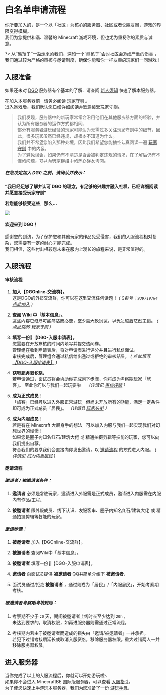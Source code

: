 <!-- guide/apply -->

# 白名单申请流程

你所要加入的，是一个以「社区」为核心的服务器、社区或者说朋友圈，游戏的界限变得模糊。<br/>
我们为您提供和谐、温馨的 Minecraft 游戏环境，但也尤为重视你的素质与诚意。

?> 从“熊孩子”一路走来的我们，深知一个“熊孩子”会对社区会造成严重的伤害；<br/>
我们通过较为严格的审核与邀请制度，确保你能和你一样友善的玩家们一同游戏！



## 入服准备

如果还未对 [DGO](notice/about) 服务器有个基本的了解，请查阅 [新人须知](notice/server) 快速了解本服务器。

在加入本服务器前，请务必阅读 [玩家守则](notice/rules) 。<br/>
进入游戏后，我们默认您已经详细阅读并愿意接受玩家守则。

> 我们发现，服务器中的新玩家常常会沿用他们在其他服务器方面的经验，并认为所有服务器的运作方式都相同。<br/>
部分有服务器游玩经验的玩家可能认为无需过多关注玩家守则中的细节，因此，很多玩家虽然已经违规，却根本不知道为什么。<br/>
我们并不希望您陷入那种处境，因此我们希望您能抽空认真阅读一遍 [玩家守则](notice/rules) 中的内容。<br/>
为了避免误会，如果仍有不清楚是否会被判定违规的情况，在了解后仍有不懂的问题，可以向玩家群组中的热心群友询问。

##### 在您决定加入 DGO 之前，请确认并表示：

 **“我已经足够了解并认可 DGO 的理念，有足够的兴趣并融入社群，已经详细阅读并愿意接受玩家守则”** 

 **若您能够接受这些，那么…** 

![](http://39.100.70.44:8000/images/index_rotation_pic1.jpg)

#### 欢迎来到 DGO！

感谢您的到访，为了保护您和其他玩家的作品免受侵害，我们的入服流程相对复杂，您需要有一定的耐心才能完成。<br/>
我们相信，这些付出相较您未来在服内上漫长的旅程来说，是非常值得的。



## 入服流程

#### 审核流程

1. **加入【DGOnline-交流群】。** <br/>
这是DGO的外部交流群，你可以在这里交流任何话题！
 *( Q群号：`939719784` [点此加入](https://jq.qq.com/?_wv=1027&k=fLYVZmGj) )*

2. **查阅 Wiki 中「基本信息」。** <br/>
这些内容已经尽可能简洁而必要，至少需大致浏览，以免进服后茫然无措。
 *( 点此跳转 [玩家守则](notice/rules) )*

3. **填写一份📰【DGO-入服申请表】。** <br/>
您需要在开放审核的时间内填写并提交该问卷。<br/>
管理组在收到申请表后，将对申请表进行评分并且进行私信面试。<br/>
审核完成后，管理组会通过私信给出通过或拒绝的审核结果。
 *( 点此填写 [【DGO-入服申请表】](https://wj.qq.com/s2/5534523/a1b2/) )*

4. **获取服务器权限。** <br/>
若申请通过，面试员将会协助你完成剩下步骤，你将成为考察期玩家「旅客」。
至此你可以与我们一起玩耍啦！
 *（详情见 [审核评级](guide/apply/reviewScore) ）* 

5. **成为正式成员！** <br/>
「旅客」已经可以进入外服正常游玩，但尚未开放所有的功能，满足一定条件即可成为正式成员「居民」。
 *（详情见 [玩家头衔](information/playerTitle) ）* 

6. **成为内服成员！** <br/>
若是有在 Minecraft 大展身手的想法，可以加入内服与我们一起实现我们对幻想世界的憧憬！<br/>
如果您是圈子内知名红石/建筑大佬 或 精通拍摄剪辑等技能的玩家，您可以向我们提出自荐。<br/>
符合我们的要求我们会直接向你发出邀请，以 [邀请流程](guide/apply?id=邀请流程) 的方式进入内服。
 *( 详情见 [成为内服居民](guide/apply/MainResident) )*



#### 邀请流程

##### 邀请者 / 被邀请者条件：

1. **邀请者** 必须是常驻玩家，邀请进入外服需是正式成员，邀请进入内服需在内服内有作品/工程。

2. **被邀请者** 限外服成员、线下认识、友服客串、圈子内知名红石/建筑大佬 或 精通拍摄剪辑等技能的玩家。

##### 邀请步骤：

1. **被邀请者** 加入【DGOnline-交流群】。

2. **被邀请者** 查阅Wiki中「基本信息」。
   
3. **被邀请者** 填写一份📰【DGO-入服申请表】。

4. **邀请者** 向面试员提供 **被邀请者** QQ并简单介绍下 **被邀请者**。

5. 面试员通过/拒绝 **被邀请者** ，通过则成为「居民」/「内服居民」，开始考察期考核。

##### 被邀请者考察期考核规则：

1. 考察期不少于 `20` 天，期间被邀请者上线时长至少达到 `20h` 。<br/>
未达到要求的，取消权限，如再进服务器则需通过正常流程。

2. 考核期内若由于被邀请者而造成的损失由「邀请/被邀请者」一并承担。<br/>
若犯下过错考核期延长或取消入服资格，移除服务器权限。重大过错两人一并移除服务器权限。



## 进入服务器

当你完成了以上的入服流程后，你就可以开始游玩啦~<br/>
如果你不会进入 MinecraftBE 国际版服务器，可以查看 [入服指引](guide/join)。<br/>
为了使您快速上手游玩本服务器，我们为您准备了一份 [游玩手册](guide/play)。